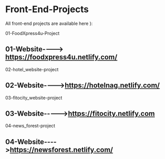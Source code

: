 # Front-End-Projects
All front-end projects are available here ):

01-FoodXpress4u-Project

01-Website----> https://foodxpress4u.netlify.com/
------------------------------------------------------------------------------------------------------------------------------
02-hotel_website-project 

02-Website---->https://hotelnag.netlify.com/
------------------------------------------------------------------------------------------------------------------------------
03-fitocity_website-project

03-Website----->https://fitocity.netlify.com
------------------------------------------------------------------------------------------------------------------------------
04-news_forest-project  

04-Website---->https://newsforest.netlify.com/
------------------------------------------------------------------------------------------------------------------------------
